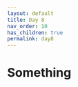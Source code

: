 ```yaml
---
layout: default
title: Day 8
nav_order: 10
has_children: true
permalink: day8
---
```


# Something

